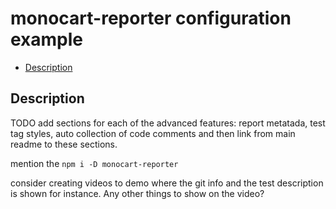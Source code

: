 # monocart-reporter configuration example

- [Description](#description)

## Description

TODO add sections for each of the advanced features: report metatada, test tag styles, auto collection of code comments and then link from main readme to these sections.

mention the `npm i -D monocart-reporter`

consider creating videos to demo where the git info and the test description is shown for instance. Any other things to show on the video?
